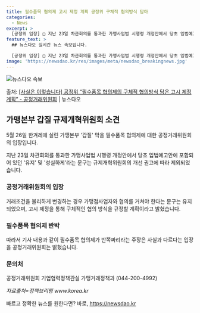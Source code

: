 ```yaml
---
title: 필수품목 협의제 고시 제정 계획 공정위 구체적 협의방식 담아
categories:
  - News
excerpt: >
  [공정위 입장] □ 지난 23일 차관회의를 통과한 가맹사업법 시행령 개정안에서 당초 입법예고안에 포함되어 있…
feature_text: >
  ## 뉴스다오 실시간 뉴스 속보입니다.

  [공정위 입장] □ 지난 23일 차관회의를 통과한 가맹사업법 시행령 개정안에서 당초 입법예고안에 포함되어 있…
image: 'https://newsdao.kr/res/images/meta/newsdao_breakingnews.jpg'
---
```


![뉴스다오 속보](https://newsdao.kr/res/images/meta/newsdao_breakingnews.jpg)

<p>출처: <a href="https://newsdao.kr/3936" rel="dofollow">[사실은 이렇습니다] 공정위 “필수품목 협의제의 구체적 협의방식 담은 고시 제정 계획” - 공정거래위원회</a> | 뉴스다오</p>

<h2 data-ke-size="size26">가맹본부 갑질 규제개혁위원회 소견</h2>
<p data-ke-size="size16">5월 26일 한겨레에 실린 가맹본부 '갑질' 막을 필수품목 협의제에 대한 공정거래위원회의 입장입니다.</p>

<p data-ke-size="size16">지난 23일 차관회의를 통과한 가맹사업법 시행령 개정안에서 당초 입법예고안에 포함되어 있던 '유지' 및 '성실하게'라는 문구는 규제개혁위원회의 개선 권고에 따라 제외되었습니다.</p>

<h3>공정거래위원회의 입장</h3>
<p data-ke-size="size16">거래조건을 불리하게 변경하는 경우 가맹점사업자와 협의를 거쳐야 한다는 문구는 유지되었으며, 고시 제정을 통해 구체적인 협의 방식을 규정할 계획이라고 밝혔습니다.</p>

<h3>필수품목 협의제 반박</h3>
<p data-ke-size="size16">따라서 기사 내용과 같이 필수품목 협의제가 반쪽짜리라는 주장은 사실과 다르다는 입장을 공정거래위원회는 밝혔습니다.</p>

<h3>문의처</h3>
<p data-ke-size="size16">공정거래위원회 기업협력정책관실 가맹거래정책과 (044-200-4992)</p>

<p data-ke-size="size16"><i>자료출처=정책브리핑 www.korea.kr</i></p> 

빠르고 정확한 뉴스를 원한다면? 바로, <a href="https://newsdao.kr" rel="dofollow">https://newsdao.kr</a>


